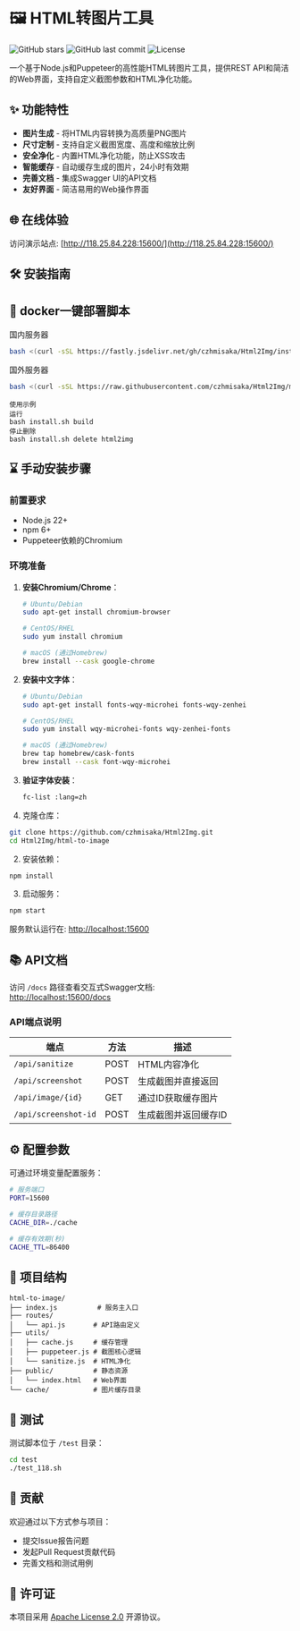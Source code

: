 <!--
 * @Date: 2025-05-08 09:23:02
 * @LastEditors: CZH
 * @LastEditTime: 2025-05-08 10:02:38
 * @FilePath: /html生成图片/readMe.md
-->

# 🖼️ HTML转图片工具

![GitHub stars](https://img.shields.io/github/stars/czhmisaka/Html2Img?style=social)
![GitHub last commit](https://img.shields.io/github/last-commit/czhmisaka/Html2Img)
![License](https://img.shields.io/badge/License-Apache%202.0-blue.svg)

一个基于Node.js和Puppeteer的高性能HTML转图片工具，提供REST API和简洁的Web界面，支持自定义截图参数和HTML净化功能。

## ✨ 功能特性

- **图片生成** - 将HTML内容转换为高质量PNG图片
- **尺寸定制** - 支持自定义截图宽度、高度和缩放比例
- **安全净化** - 内置HTML净化功能，防止XSS攻击
- **智能缓存** - 自动缓存生成的图片，24小时有效期
- **完善文档** - 集成Swagger UI的API文档
- **友好界面** - 简洁易用的Web操作界面

## 🌐 在线体验

访问演示站点: [http://118.25.84.228:15600/](http://118.25.84.228:15600/)

## 🛠️ 安装指南

## 🌊 docker一键部署脚本
国内服务器
```bash
bash <(curl -sSL https://fastly.jsdelivr.net/gh/czhmisaka/Html2Img/install.sh)
```

国外服务器
```bash
bash <(curl -sSL https://raw.githubusercontent.com/czhmisaka/Html2Img/main/install.sh)
```

```
使用示例
运行
bash install.sh build
停止删除
bash install.sh delete html2img
```

## ⌛ 手动安装步骤
### 前置要求
- Node.js 22+
- npm 6+
- Puppeteer依赖的Chromium

### 环境准备
1. **安装Chromium/Chrome**：
   ```bash
   # Ubuntu/Debian
   sudo apt-get install chromium-browser

   # CentOS/RHEL
   sudo yum install chromium

   # macOS (通过Homebrew)
   brew install --cask google-chrome
   ```

2. **安装中文字体**：
   ```bash
   # Ubuntu/Debian
   sudo apt-get install fonts-wqy-microhei fonts-wqy-zenhei

   # CentOS/RHEL
   sudo yum install wqy-microhei-fonts wqy-zenhei-fonts

   # macOS (通过Homebrew)
   brew tap homebrew/cask-fonts
   brew install --cask font-wqy-microhei
   ```

3. **验证字体安装**：
   ```bash
   fc-list :lang=zh
   ```

1. 克隆仓库：
```bash
git clone https://github.com/czhmisaka/Html2Img.git
cd Html2Img/html-to-image
```

2. 安装依赖：
```bash
npm install
```

3. 启动服务：
```bash
npm start
```

服务默认运行在: [http://localhost:15600](http://localhost:15600)



## 📚 API文档

访问 `/docs` 路径查看交互式Swagger文档:  
[http://localhost:15600/docs](http://localhost:15600/docs)

### API端点说明

| 端点                 | 方法 | 描述                 |
| -------------------- | ---- | -------------------- |
| `/api/sanitize`      | POST | HTML内容净化         |
| `/api/screenshot`    | POST | 生成截图并直接返回   |
| `/api/image/{id}`    | GET  | 通过ID获取缓存图片   |
| `/api/screenshot-id` | POST | 生成截图并返回缓存ID |

## ⚙️ 配置参数

可通过环境变量配置服务：

```bash
# 服务端口
PORT=15600

# 缓存目录路径
CACHE_DIR=./cache

# 缓存有效期(秒)
CACHE_TTL=86400
```

## 📂 项目结构

```text
html-to-image/
├── index.js          # 服务主入口
├── routes/
│   └── api.js       # API路由定义
├── utils/
│   ├── cache.js     # 缓存管理
│   ├── puppeteer.js # 截图核心逻辑
│   └── sanitize.js  # HTML净化
├── public/          # 静态资源
│   └── index.html   # Web界面
└── cache/           # 图片缓存目录
```

## 🧪 测试

测试脚本位于 `/test` 目录：

```bash
cd test
./test_118.sh
```

## 🤝 贡献

欢迎通过以下方式参与项目：
- 提交Issue报告问题
- 发起Pull Request贡献代码
- 完善文档和测试用例

## 📜 许可证

本项目采用 [Apache License 2.0](LICENSE) 开源协议。
